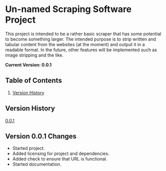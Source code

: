 # Un-named Scraping Software Project

This project is intended to be a rather basic scraper that has some potential to become something larger. The intended purpose is to strip written and tabular content from the websites (at the moment) and output it in a readable format. In the future, other features will be implemented such as image stripping and the like.

**Current Version: 0.0.1**

## Table of Contents
1. [Version History](#version-history)

## <a name="version-history"></a> Version History
[0.0.1](#0.0.1)

## <a name="0.0.1"></a> Version 0.0.1 Changes
- Started project.
- Added licensing for project and dependencies.
- Added check to ensure that URL is functional.
- Started documentation.

